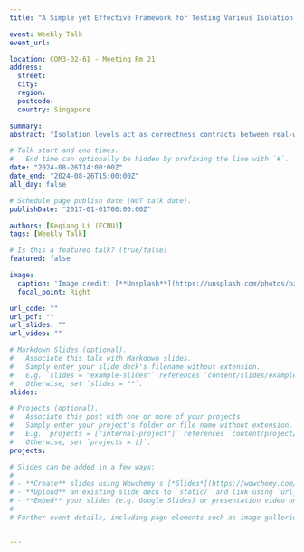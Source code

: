 ```yaml
---
title: "A Simple yet Effective Framework for Testing Various Isolation Levels in Black-Box Databases"

event: Weekly Talk
event_url: 

location: COM3-02-61 - Meeting Rm 21
address:
  street: 
  city: 
  region: 
  postcode:
  country: Singapore

summary: 
abstract: "Isolation levels act as correctness contracts between real-world applications and database systems. Incorrect implementations of isolation levels would compromise the data consistency and integrity in the database. Therefore, exploring a correctness testing approach for isolation levels is of significant research importance. Specifically, correctness testing approaches for isolation levels involves addressing the following two research questions. A workload generation approach is needed to generate effective workloads for testing isolation levels and inputting them into the tested database system. After that, a test oracle approach is required to verify whether the tested database system processes workloads according to the definition of isolation levels. However, existing studies for testing isolation levels in database systems lack an effective, non-redundant, customized workload generation approach, and they also are unable to accomplish the correctness verification task for isolation levels in a general, black-box, efficient manner. In our work, we conduct in-depth research and propose a simple yet effective framework to address the above two problems. From experimental results, our framework can generate various workloads to test isolation levels, which outperform existing approaches in testing effectiveness, efficiency, and coverage. Moreover, our framework has a superpower to verify various isolation levels for any workload running on black-box database systems, and its verification performance can even surpass the execution performance of the database systems. Practically, we have successfully found 33 bugs that cannot be found by other existing approaches in popular database systems."

# Talk start and end times.
#   End time can optionally be hidden by prefixing the line with `#`.
date: "2024-08-26T14:00:00Z"
date_end: "2024-08-26T15:00:00Z"
all_day: false

# Schedule page publish date (NOT talk date).
publishDate: "2017-01-01T00:00:00Z"

authors: [Keqiang Li (ECNU)]
tags: [Weekly Talk]

# Is this a featured talk? (true/false)
featured: false

image:
  caption: 'Image credit: [**Unsplash**](https://unsplash.com/photos/bzdhc5b3Bxs)'
  focal_point: Right

url_code: ""
url_pdf: ""
url_slides: ""
url_video: ""

# Markdown Slides (optional).
#   Associate this talk with Markdown slides.
#   Simply enter your slide deck's filename without extension.
#   E.g. `slides = "example-slides"` references `content/slides/example-slides.md`.
#   Otherwise, set `slides = ""`.
slides:

# Projects (optional).
#   Associate this post with one or more of your projects.
#   Simply enter your project's folder or file name without extension.
#   E.g. `projects = ["internal-project"]` references `content/project/deep-learning/index.md`.
#   Otherwise, set `projects = []`.
projects:

# Slides can be added in a few ways:
# 
# - **Create** slides using Wowchemy's [*Slides*](https://wowchemy.com/docs/managing-content/#create-slides) feature and link using `slides` parameter in the front matter of the talk file
# - **Upload** an existing slide deck to `static/` and link using `url_slides` parameter in the front matter of the talk file
# - **Embed** your slides (e.g. Google Slides) or presentation video on this page using [shortcodes](https://wowchemy.com/docs/writing-markdown-latex/).
# 
# Further event details, including page elements such as image galleries, can be added to the body of this page.


---
```

